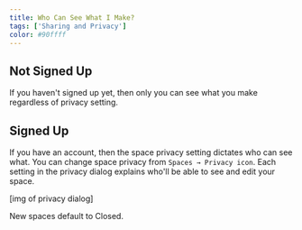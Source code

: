 ```yaml
---
title: Who Can See What I Make?
tags: ['Sharing and Privacy']
color: #90ffff
---
```


## Not Signed Up

If you haven't signed up yet, then only you can see what you make regardless of privacy setting.

## Signed Up

If you have an account, then the space privacy setting dictates who can see what. You can change space privacy from `Spaces → Privacy icon`. Each setting in the privacy dialog explains who'll be able to see and edit your space.

[img of privacy dialog]

New spaces default to Closed.